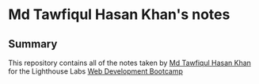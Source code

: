 # Md Tawfiqul Hasan Khan's notes

## Summary 

This repository contains all of the notes taken by [Md Tawfiqul Hasan Khan](https://github.com/special3220) for the Lighthouse Labs [Web Development Bootcamp](https://www.lighthouselabs.ca/en/web-development-bootcamp)